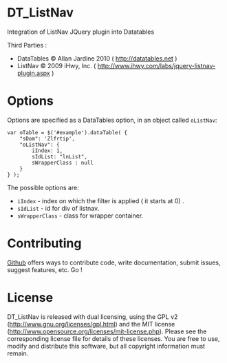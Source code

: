 DT_ListNav
==========

Integration of ListNav JQuery plugin into Datatables

Third Parties :
  
  - DataTables © Allan Jardine 2010 ( http://datatables.net )
  - ListNav © 2009 iHwy, Inc. ( http://www.ihwy.com/labs/jquery-listnav-plugin.aspx )

Options
=======

Options are specified as a DataTables option, in an object called `oListNav`:

	var oTable = $('#example').dataTable( {
		"sDom": 'Zlfrtip',
		"oListNav": {
			iIndex: 1,
            sIdList: "lnList",
            sWrapperClass : null
		}
	} );
	
	
The possible options are:

 * `iIndex` - index on which the filter is applied ( it starts at 0) .
 * `sIdList` - id for div of listnav.
 * `sWrapperClass` - class for wrapper container.

Contributing
============

[Github](https://github.com/DukeAstar/DT_Listnav) offers ways to contribute code, write documentation, submit issues, suggest features, etc. Go !

License
=======

DT_ListNav is released with dual licensing, using the GPL v2 (http://www.gnu.org/licenses/gpl.html) and the MIT license (http://www.opensource.org/licenses/mit-license.php). Please see the corresponding license file for details of these licenses. You are free to use, modify and distribute this software, but all copyright information must remain.
